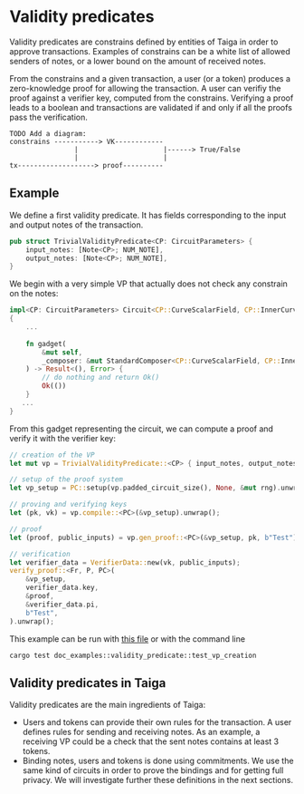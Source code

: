 # Validity predicates

Validity predicates are constrains defined by entities of Taiga in order to approve transactions. Examples of constrains can be a white list of allowed senders of notes, or a lower bound on the amount of received notes.

From the constrains and a given transaction, a user (or a token) produces a zero-knowledge proof for allowing the transaction. A user can verifiy the proof against a verifier key, computed from the constrains. Verifying a proof leads to a boolean and transactions are validated if and only if all the proofs pass the verification.

```
TODO Add a diagram:
constrains -----------> VK------------
                |                     |------> True/False
                |                     |
tx-------------------> proof----------
```

## Example

We define a first validity predicate. It has fields corresponding to the input and output notes of the transaction.
```rust
pub struct TrivialValidityPredicate<CP: CircuitParameters> {
    input_notes: [Note<CP>; NUM_NOTE],
    output_notes: [Note<CP>; NUM_NOTE],
}
```
We begin with a very simple VP that actually does not check any constrain on the notes:
```rust
impl<CP: CircuitParameters> Circuit<CP::CurveScalarField, CP::InnerCurve> for TrivialValidityPredicate<CP>
{
    ...
    
    fn gadget(
        &mut self,
        _composer: &mut StandardComposer<CP::CurveScalarField, CP::InnerCurve>,
    ) -> Result<(), Error> {
        // do nothing and return Ok()
        Ok(())
    }
   ... 
}
```
From this gadget representing the circuit, we can compute a proof and verify it with the verifier key:
```rust
// creation of the VP
let mut vp = TrivialValidityPredicate::<CP> { input_notes, output_notes };

// setup of the proof system
let vp_setup = PC::setup(vp.padded_circuit_size(), None, &mut rng).unwrap();

// proving and verifying keys
let (pk, vk) = vp.compile::<PC>(&vp_setup).unwrap();

// proof
let (proof, public_inputs) = vp.gen_proof::<PC>(&vp_setup, pk, b"Test").unwrap();

// verification
let verifier_data = VerifierData::new(vk, public_inputs);
verify_proof::<Fr, P, PC>(
    &vp_setup,
    verifier_data.key,
    &proof,
    &verifier_data.pi,
    b"Test",
).unwrap();
```

This example can be run with [this file](../../src/doc_examples/validity_predicate.rs) or with the command line
```
cargo test doc_examples::validity_predicate::test_vp_creation
```

## Validity predicates in Taiga
Validity predicates are the main ingredients of Taiga:
* Users and tokens can provide their own rules for the transaction. A user defines rules for sending and receiving notes. As an example, a receiving VP could be a check that the sent notes contains at least 3 tokens.
* Binding notes, users and tokens is done using commitments. We use the same kind of circuits in order to prove the bindings and for getting full privacy. We will investigate further these definitions in the next sections.
